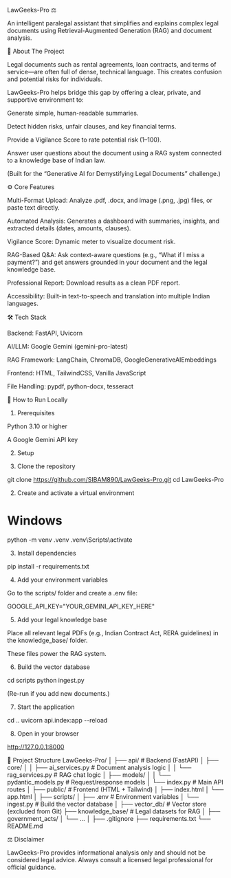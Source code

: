 LawGeeks-Pro ⚖️

An intelligent paralegal assistant that simplifies and explains complex legal documents using Retrieval-Augmented Generation (RAG) and document analysis.

🚀 About The Project

Legal documents such as rental agreements, loan contracts, and terms of service—are often full of dense, technical language. This creates confusion and potential risks for individuals.

LawGeeks-Pro helps bridge this gap by offering a clear, private, and supportive environment to:

Generate simple, human-readable summaries.

Detect hidden risks, unfair clauses, and key financial terms.

Provide a Vigilance Score to rate potential risk (1–100).

Answer user questions about the document using a RAG system connected to a knowledge base of Indian law.

(Built for the “Generative AI for Demystifying Legal Documents” challenge.)

⚙️ Core Features

Multi-Format Upload: Analyze .pdf, .docx, and image (.png, .jpg) files, or paste text directly.

Automated Analysis: Generates a dashboard with summaries, insights, and extracted details (dates, amounts, clauses).

Vigilance Score: Dynamic meter to visualize document risk.

RAG-Based Q&A: Ask context-aware questions (e.g., “What if I miss a payment?”) and get answers grounded in your document and the legal knowledge base.

Professional Report: Download results as a clean PDF report.

Accessibility: Built-in text-to-speech and translation into multiple Indian languages.

🛠️ Tech Stack

Backend: FastAPI, Uvicorn

AI/LLM: Google Gemini (gemini-pro-latest)

RAG Framework: LangChain, ChromaDB, GoogleGenerativeAIEmbeddings

Frontend: HTML, TailwindCSS, Vanilla JavaScript

File Handling: pypdf, python-docx, tesseract

🏁 How to Run Locally
1. Prerequisites

Python 3.10 or higher

A Google Gemini API key

2. Setup

1. Clone the repository

git clone https://github.com/SIBAM890/LawGeeks-Pro.git
cd LawGeeks-Pro


2. Create and activate a virtual environment

# Windows
python -m venv .venv
.venv\Scripts\activate


3. Install dependencies

pip install -r requirements.txt


4. Add your environment variables

Go to the scripts/ folder and create a .env file:

GOOGLE_API_KEY="YOUR_GEMINI_API_KEY_HERE"


5. Add your legal knowledge base

Place all relevant legal PDFs (e.g., Indian Contract Act, RERA guidelines) in the knowledge_base/ folder.

These files power the RAG system.

6. Build the vector database

cd scripts
python ingest.py


(Re-run if you add new documents.)

7. Start the application

cd ..
uvicorn api.index:app --reload


8. Open in your browser

http://127.0.0.1:8000

📂 Project Structure
LawGeeks-Pro/
│
├── api/                  # Backend (FastAPI)
│   ├── core/
│   │   ├── ai_services.py     # Document analysis logic
│   │   └── rag_services.py    # RAG chat logic
│   ├── models/
│   │   └── pydantic_models.py # Request/response models
│   └── index.py              # Main API routes
│
├── public/               # Frontend (HTML + Tailwind)
│   ├── index.html
│   └── app.html
│
├── scripts/
│   ├── .env               # Environment variables
│   └── ingest.py          # Build the vector database
│
├── vector_db/             # Vector store (excluded from Git)
├── knowledge_base/        # Legal datasets for RAG
│   ├── government_acts/
│   └── ...
│
├── .gitignore
├── requirements.txt
└── README.md

⚖️ Disclaimer

LawGeeks-Pro provides informational analysis only and should not be considered legal advice. Always consult a licensed legal professional for official guidance.

